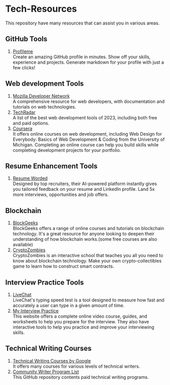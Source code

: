 # Tech-Resources
This repository have many resources that can assist you in various areas.
## GitHub Tools
1) [Profileme](https://www.profileme.dev/) <br>
Create an amazing GitHub profile in minutes. Show off your skills, experience and projects. Generate markdown for your profile with just a few clicks!

## Web development Tools
1) [Mozilla Developer Network](https://developer.mozilla.org/en-US/) <br>
A comprehensive resource for web developers, with documentation and tutorials on web technologies.
2) [TechRadar](https://www.techradar.com/news/best-web-development-tool) <br>
A list of the best web development tools of 2023, including both free and paid options.
3) [Coursera](https://www.coursera.org/articles/web-developer) <br> 
It offers online courses on web development, including Web Design for Everybody: Basics of Web Development & Coding from the University of Michigan. Completing an online course can help you build skills while completing development projects for your portfolio.

## Resume Enhancement Tools
1) [Resume Worded](https://resumeworded.com/index.php) <br>
Designed by top recruiters, their AI-powered platform instantly gives you tailored feedback on your resume and LinkedIn profile.
Land 5x more interviews, opportunities and job offers.

## Blockchain
1) [BlockGeeks](https://blockgeeks.com/) <br>
BlockGeeks offers a range of online courses and tutorials on blockchain technology. It's a great resource for anyone looking to deepen their understanding of how blockchain works.(some free courses are also available)
2) [CryptoZombies](https://cryptozombies.io/) <br>
CryptoZombies is an interactive school that teaches you all you need to know about blockchain technology. Make your own crypto-collectibles game to learn how to construct smart contracts.

## Interview Practice Tools 
1) [LiveChat](https://www.livechat.com/typing-speed-test/#/) <br>
LiveChat's typing speed test is a tool designed to measure how fast and accurately a user can type in a given amount of time.
2) [My Interview Practice](https://myinterviewpractice.com/) <br>
This website offers a complete online video course, guides, and worksheets to help you prepare for the interview. They also have interactive tools to help you practice and improve your interviewing skills.

## Technical Writing Courses 
1) [Technical Writing Courses by Google](https://developers.google.com/tech-writing) <br>
It offers many courses for various levels of technical writers.
2) [Community Writer Program List](https://github.com/malgamves/CommunityWriterPrograms) <br>
This GitHub repository contents paid technical writing programs.
